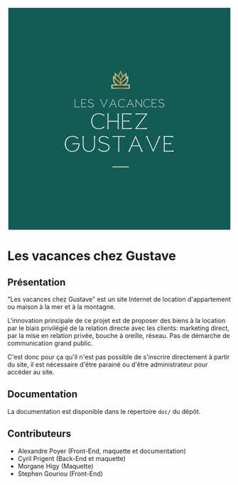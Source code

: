 <p align="center">
  <img src="public/img/logo.png">
</p>

# Les vacances chez Gustave

## Présentation

"Les vacances chez Gustave" est un site Internet de location d'appartement ou maison à la mer et à la montagne.

L'innovation principale de ce projet est de proposer des biens à la location par le biais privilégié de la relation directe avec les clients: marketing direct, par la mise en relation privée, bouche à oreille, réseau. Pas de démarche de communication grand public.

C'est donc pour ça qu'il n'est pas possible de s'inscrire directement à partir du site, il est nécessaire d'être parainé ou d'être administrateur pour accéder au site.

## Documentation

La documentation est disponible dans le répertoire ```doc/``` du dépôt.

## Contributeurs

- Alexandre Poyer (Front-End, maquette et documentation)
- Cyril Prigent (Back-End et maquette)
- Morgane Higy (Maquette)
- Stephen Gouriou (Front-End)